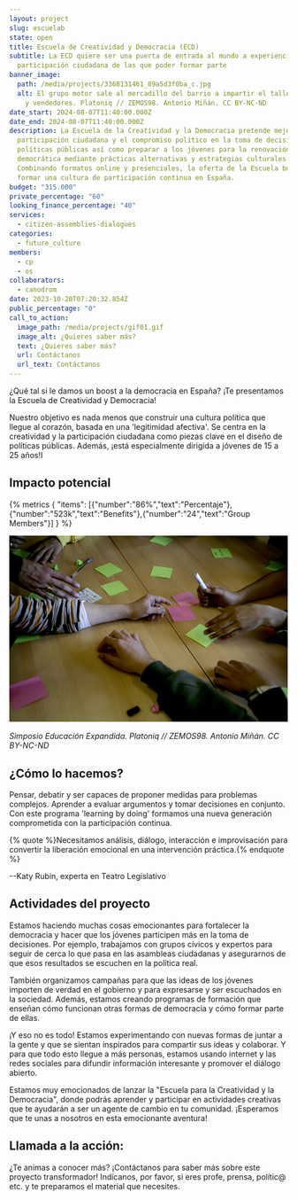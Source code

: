 ```yaml
---
layout: project
slug: escuelab
state: open
title: Escuela de Creatividad y Democracia (ECD)
subtitle: La ECD quiere ser una puerta de entrada al mundo a experiencias de
  participación ciudadana de las que poder formar parte
banner_image:
  path: /media/projects/3368131461_89a5d3f0ba_c.jpg
  alt: El grupo motor sale al mercadillo del barrio a impartir el taller a vecinos
    y vendedores. Platoniq // ZEMOS98. Antonio Miñán. CC BY-NC-ND
date_start: 2024-08-07T11:40:00.000Z
date_end: 2024-08-07T11:40:00.000Z
description: La Escuela de la Creatividad y la Democracia pretende mejorar la
  participación ciudadana y el compromiso político en la toma de decisiones y
  políticas públicas así como preparar a los jóvenes para la renovación
  democrática mediante prácticas alternativas y estrategias culturales.
  Combinando formatos online y presenciales, la oferta de la Escuela busca
  formar una cultura de participación continua en España.
budget: "315.000"
private_percentage: "60"
looking_finance_percentage: "40"
services:
  - citizen-assemblies-dialogues
categories:
  - future_culture
members:
  - cp
  - os
collaborators:
  - canodrom
date: 2023-10-20T07:20:32.854Z
public_percentage: "0"
call_to_action:
  image_path: /media/projects/gif01.gif
  image_alt: ¿Quieres saber más?
  text: ¿Quieres saber más?
  url: Contáctanos
  url_text: Contáctanos
---
```

¿Qué tal si le damos un boost a la democracia en España? ¡Te presentamos la Escuela de Creatividad y Democracia!

Nuestro objetivo es nada menos que construir una cultura política que llegue al corazón, basada en una 'legitimidad afectiva'. Se centra en la creatividad y la participación ciudadana como piezas clave en el diseño de políticas públicas. Además, ¡está especialmente dirigida a jóvenes de 15 a 25 años!I

## Impacto potencial

{% metrics { "items": [{"number":"86%","text":"Percentaje"},{"number":"523k","text":"Benefits"},{"number":"24","text":"Group Members"}] } %}

![](/media/3360002157_4bf40f461c_c.jpg "Simposio Educación Expandida Platoniq // ZEMOS98. Antonio Miñán. CC BY-NC-ND")

*Simposio Educación Expandida. Platoniq // ZEMOS98. Antonio Miñán. CC BY-NC-ND*

## ¿Cómo lo hacemos?

Pensar, debatir y ser capaces de proponer medidas para problemas complejos. Aprender a evaluar argumentos y tomar decisiones en conjunto. Con este programa 'learning by doing' formamos una nueva generación comprometida con la participación continua.

{% quote %}Necesitamos análisis, diálogo, interacción e improvisación para convertir la liberación emocional en una intervención práctica.{% endquote %}

\--Katy Rubin, experta en Teatro Legislativo

## Actividades del proyecto

Estamos haciendo muchas cosas emocionantes para fortalecer la democracia y hacer que los jóvenes participen más en la toma de decisiones. Por ejemplo, trabajamos con grupos cívicos y expertos para seguir de cerca lo que pasa en las asambleas ciudadanas y asegurarnos de que esos resultados se escuchen en la política real.

También organizamos campañas para que las ideas de los jóvenes importen de verdad en el gobierno y para expresarse y ser escuchados en la sociedad. Además, estamos creando programas de formación que enseñan cómo funcionan otras formas de democracia y cómo formar parte de ellas.

¡Y eso no es todo! Estamos experimentando con nuevas formas de juntar a la gente y que se sientan inspirados para compartir sus ideas y colaborar. Y para que todo esto llegue a más personas, estamos usando internet y las redes sociales para difundir información interesante y promover el diálogo abierto.

Estamos muy emocionados de lanzar la "Escuela para la Creatividad y la Democracia", donde podrás aprender y participar en actividades creativas que te ayudarán a ser un agente de cambio en tu comunidad. ¡Esperamos que te unas a nosotros en esta emocionante aventura!

## Llamada a la acción:

¿Te animas a conocer más? ¡Contáctanos para saber más sobre este proyecto transformador! Indícanos, por favor, si eres profe, prensa, polític@ etc. y te preparamos el material que necesites.
